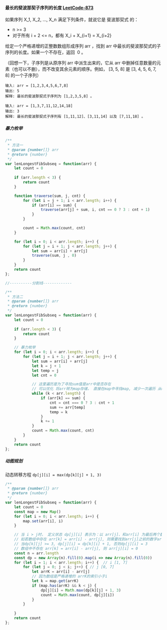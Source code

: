 #### 最长的斐波那契子序列的长度 [LeetCode-873](https://leetcode.cn/problems/length-of-longest-fibonacci-subsequence/)

如果序列 X_1, X_2, ..., X_n 满足下列条件，就说它是 斐波那契式 的：
- n >= 3
- 对于所有 i + 2 <= n，都有 X_i + X_{i+1} = X_{i+2}

给定一个严格递增的正整数数组形成序列 arr ，找到 arr 中最长的斐波那契式的子序列的长度。如果一个不存在，返回  0 。

（回想一下，子序列是从原序列 arr 中派生出来的，它从 arr 中删掉任意数量的元素（也可以不删），而不改变其余元素的顺序。例如， [3, 5, 8] 是 [3, 4, 5, 6, 7, 8] 的一个子序列）

```
输入: arr = [1,2,3,4,5,6,7,8]
输出: 5
解释: 最长的斐波那契式子序列为 [1,2,3,5,8] 。
```

```
输入: arr = [1,3,7,11,12,14,18]
输出: 3
解释: 最长的斐波那契式子序列有 [1,11,12]、[3,11,14] 以及 [7,11,18] 。
```

##### 暴力枚举
```js
/**
 * 方法一
 * @param {number[]} arr
 * @return {number}
 */
var lenLongestFibSubseq = function(arr) {
    let count = 0
    
    if (arr.length < 3) {
        return count
    }

    function traverse(sum, j, cnt) {
        for (let i = j + 1; i < arr.length; i++) {
            if (arr[i] == sum) {
                traverse(arr[j] + sum, i, cnt == 0 ? 3 : cnt + 1)
            }
        }

        count = Math.max(count, cnt)
    }

    for (let i = 0; i < arr.length; i++) {
        for (let j = i + 1; j < arr.length; j++) {
            let sum = arr[i] + arr[j]
            traverse(sum, j , 0)
        }
    }
    return count
};  

//----------分割线-------------

/**
 * 方法二
 * @param {number[]} arr
 * @return {number}
 */
var lenLongestFibSubseq = function(arr) {
    let count = 0
    
    if (arr.length < 3) {
        return count
    }

    // 暴力枚举
    for (let i = 0; i < arr.length; i++) {
        for (let j = i + 1; j < arr.length; j++) {
            let sum = arr[i] + arr[j]
            let k = j + 1
            let temp = j
            let cnt = 0

            // 这里遍历是为了寻找sum值是arr中是否存在
            // 可以优化 将arr转为map存储， 直接在map中寻找map, 减少一次遍历 从O(n³)变为O(n²)
            while (k < arr.length) {
                if (arr[k] == sum) {
                    cnt = cnt === 0 ? 3 : cnt + 1
                    sum += arr[temp]
                    temp = k
                }
                k += 1
            }
            count = Math.max(count, cnt)
        }
    }
    return count
};
```
##### 动图规划
动态转移方程 `dp[j][i] = max(dp[k][j] + 1, 3)`

```js
/**
 * @param {number[]} arr
 * @return {number}
 */
var lenLongestFibSubseq = function(arr) {
    let count = 0
    const map = new Map()
    for (let i = 0; i < arr.length; i++) {
        map.set(arr[i], i)
    }

    // 当 i > j时， 定义状态 dp[j][i] 表示为：以 arr[j]、和arr[i] 为最后两个数字的斐波那契式子序列的最大长度。
    // 如若数组中存在 arr[k] = arr[i] - arr[j], 则需要找到arr[j]之前的数字arr[k],
    // 当dp[k][j] >= 3, dp[j][i] = dp[k][i] + 1, 否则dp[j][i] = 3
    // 数组中不存在 arr[k] = arr[i] - arr[j], 则 arr[j][i] = 0
    const n = arr.length
    const dp = new Array(n).fill(0).map(i => new Array(n).fill(0))
    for (let i = 1; i < arr.length; i++) {  // i [1, 7]
        for (let j = 0; j < i; j++) { // j [0, 7]
            let arrK = arr[i] - arr[j]
            // 因为数组是严格递增的 arrK的索引小于i
            let k = map.get(arrK)
            if (map.has(arrK) && k < j) {
                dp[j][i] = Math.max(dp[k][j] + 1, 3)
                count = Math.max(count, dp[j][i])
            }
        }
        
    }
    return count
};
```

